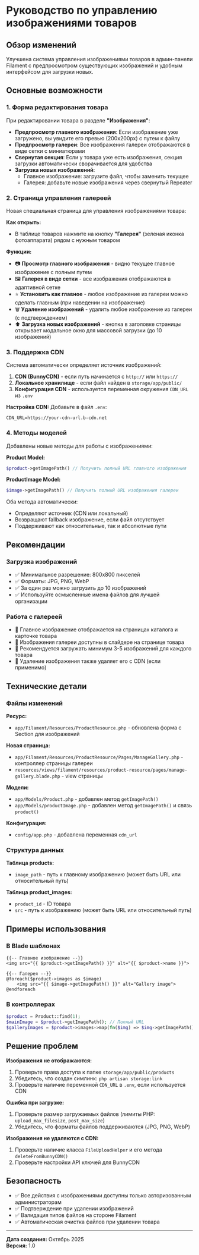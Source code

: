 # Руководство по управлению изображениями товаров

## Обзор изменений

Улучшена система управления изображениями товаров в админ-панели Filament с предпросмотром существующих изображений и удобным интерфейсом для загрузки новых.

## Основные возможности

### 1. Форма редактирования товара

При редактировании товара в разделе **"Изображения"**:

- **Предпросмотр главного изображения**: Если изображение уже загружено, вы увидите его превью (200x200px) с путем к файлу
- **Предпросмотр галереи**: Все изображения галереи отображаются в виде сетки с миниатюрами
- **Свернутая секция**: Если у товара уже есть изображения, секция загрузки автоматически сворачивается для удобства
- **Загрузка новых изображений**: 
  - Главное изображение: загрузите файл, чтобы заменить текущее
  - Галерея: добавьте новые изображения через свернутый Repeater

### 2. Страница управления галереей

Новая специальная страница для управления изображениями товара:

**Как открыть:**
- В таблице товаров нажмите на кнопку **"Галерея"** (зеленая иконка фотоаппарата) рядом с нужным товаром

**Функции:**
- 📷 **Просмотр главного изображения** - видно текущее главное изображение с полным путем
- 🖼️ **Галерея в виде сетки** - все изображения отображаются в адаптивной сетке
- ⭐ **Установить как главное** - любое изображение из галереи можно сделать главным (при наведении на изображение)
- 🗑️ **Удаление изображений** - удалить любое изображение из галереи (с подтверждением)
- ⬆️ **Загрузка новых изображений** - кнопка в заголовке страницы открывает модальное окно для массовой загрузки (до 10 изображений)

### 3. Поддержка CDN

Система автоматически определяет источник изображений:

1. **CDN (BunnyCDN)** - если путь начинается с `http://` или `https://`
2. **Локальное хранилище** - если файл найден в `storage/app/public/`
3. **Конфигурация CDN** - используется переменная окружения `CDN_URL` из `.env`

**Настройка CDN:**
Добавьте в файл `.env`:
```env
CDN_URL=https://your-cdn-url.b-cdn.net
```

### 4. Методы моделей

Добавлены новые методы для работы с изображениями:

**Product Model:**
```php
$product->getImagePath() // Получить полный URL главного изображения
```

**ProductImage Model:**
```php
$image->getImagePath() // Получить полный URL изображения галереи
```

Оба метода автоматически:
- Определяют источник (CDN или локальный)
- Возвращают fallback изображение, если файл отсутствует
- Поддерживают как относительные, так и абсолютные пути

## Рекомендации

### Загрузка изображений
- ✅ Минимальное разрешение: 800x800 пикселей
- ✅ Форматы: JPG, PNG, WebP
- ✅ За один раз можно загрузить до 10 изображений
- ✅ Используйте осмысленные имена файлов для лучшей организации

### Работа с галереей
- 📌 Главное изображение отображается на страницах каталога и карточке товара
- 📌 Изображения галереи доступны в слайдере на странице товара
- 📌 Рекомендуется загружать минимум 3-5 изображений для каждого товара
- 📌 Удаление изображения также удаляет его с CDN (если применимо)

## Технические детали

### Файлы изменений

**Ресурс:**
- `app/Filament/Resources/ProductResource.php` - обновлена форма с Section для изображений

**Новая страница:**
- `app/Filament/Resources/ProductResource/Pages/ManageGallery.php` - контроллер страницы галереи
- `resources/views/filament/resources/product-resource/pages/manage-gallery.blade.php` - view страницы

**Модели:**
- `app/Models/Product.php` - добавлен метод `getImagePath()`
- `app/Models/productImage.php` - добавлен метод `getImagePath()` и связь `product()`

**Конфигурация:**
- `config/app.php` - добавлена переменная `cdn_url`

### Структура данных

**Таблица products:**
- `image_path` - путь к главному изображению (может быть URL или относительный путь)

**Таблица product_images:**
- `product_id` - ID товара
- `src` - путь к изображению (может быть URL или относительный путь)

## Примеры использования

### В Blade шаблонах
```blade
{{-- Главное изображение --}}
<img src="{{ $product->getImagePath() }}" alt="{{ $product->name }}">

{{-- Галерея --}}
@foreach($product->images as $image)
    <img src="{{ $image->getImagePath() }}" alt="Gallery image">
@endforeach
```

### В контроллерах
```php
$product = Product::find(1);
$mainImage = $product->getImagePath(); // Полный URL
$galleryImages = $product->images->map(fn($img) => $img->getImagePath());
```

## Решение проблем

**Изображения не отображаются:**
1. Проверьте права доступа к папке `storage/app/public/products`
2. Убедитесь, что создан симлинк: `php artisan storage:link`
3. Проверьте наличие переменной `CDN_URL` в `.env`, если используется CDN

**Ошибка при загрузке:**
1. Проверьте размер загружаемых файлов (лимиты PHP: `upload_max_filesize`, `post_max_size`)
2. Убедитесь, что форматы файлов поддерживаются (JPG, PNG, WebP)

**Изображения не удаляются с CDN:**
1. Проверьте наличие класса `FileUploadHelper` и его метода `deleteFromBunnyCDN()`
2. Проверьте настройки API ключей для BunnyCDN

## Безопасность

- ✅ Все действия с изображениями доступны только авторизованным администраторам
- ✅ Подтверждение при удалении изображений
- ✅ Валидация типов файлов на стороне Filament
- ✅ Автоматическая очистка файлов при удалении товара

---

**Дата создания:** Октябрь 2025  
**Версия:** 1.0

